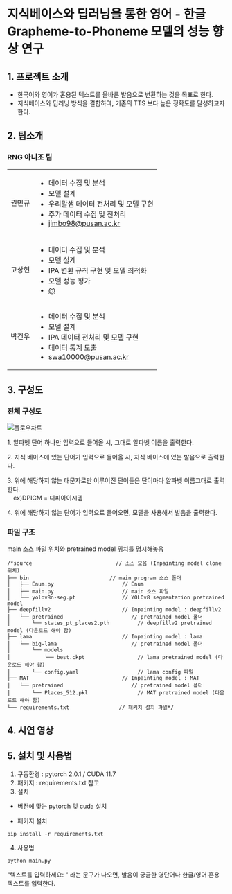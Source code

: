 # 지식베이스와 딥러닝을 통한 영어 - 한글 <br/>Grapheme-to-Phoneme 모델의 성능 향상 연구

## 1. 프로젝트 소개

- 한국어와 영어가 혼용된 텍스트를 올바른 발음으로 변환하는 것을 목표로 한다.  <br/>
- 지식베이스와 딥러닝 방식을 결합하여, 기존의 TTS 보다 높은 정확도를 달성하고자 한다. 

## 2. 팀소개

### RNG 아니조 팀

<table>
    <tr>
    <td>
      권민규
    </td>
    <td>
      <ul>
        <li>데이터 수집 및 분석</li>
        <li>모델 설계</li>
        <li>우리말샘 데이터 전처리 및 모델 구현</li>
        <li>추가 데이터 수집 및 전처리</li>
        <li><a href = "mailto: jimbo98@pusan.ac.kr">jimbo98@pusan.ac.kr</a></li>
      </ul>
    </td>
  </tr>
  <tr>
    <td>
      고상현
    </td>
    <td>
      <ul>
        <li>데이터 수집 및 분석</li>
        <li>모델 설계</li>
        <li>IPA 변환 규칙 구현 및 모델 최적화</li>
        <li>모델 성능 평가</li>
        <li><a href = "mailto: @">@</a></li>
      </ul>
    </td>
  </tr>
  <tr>
    <td>
      박건우
    </td>
    <td>
      <ul>
        <li>데이터 수집 및 분석</li>
        <li>모델 설계</li>
        <li>IPA 데이터 전처리 및 모델 구현</li>
        <li>데이터 통계 도출</li>
        <li><a href = "mailto: swa10000@pusan.ac.kr">swa10000@pusan.ac.kr</a></li>
      </ul>
    </td>
  </tr>
</table>

## 3. 구성도
### 전체 구성도
![플로우차트](https://github.com/pnucse-capstone/capstone-2023-1-04/assets/84282849/a94c0ab6-90ab-4013-ba35-d24cc4f25643)

<p>1. 알파벳 단어 하나만 입력으로 들어올 시, 그대로 알파벳 이름을 출력한다.</p>
<p>2. 지식 베이스에 있는 단어가 입력으로 들어올 시, 지식 베이스에 있는 발음으로 출력한다.</p>
<p>3. 위에 해당하지 않는 대문자로만 이루어진 단어들은 단어마다 알파벳 이름그대로 출력한다. <br/> ex)DPICM = 디피아이시엠</p>
<p>4. 위에 해당하지 않는 단어가 입력으로 들어오면, 모델을 사용해서 발음을 출력한다.</p>



### 파일 구조
main 소스 파일 위치와 pretrained model 위치를 명시해놓음
```
/*source                           // 소스 모음 (Inpainting model clone 위치)
├── bin                          // main program 소스 폴더
│   ├── Enum.py                      // Enum
│   ├── main.py                      // main 소스 파일
│   └── yolov8n-seg.pt               // YOLOv8 segmentation pretrained model
├── deepfillv2                       // Inpainting model : deepfillv2
│   └── pretrained                      // pretrained model 폴더
│       └── states_pt_places2.pth         // deepfillv2 pretrained model (다운로드 해야 함)
├── lama                             // Inpainting model : lama
│   └── big-lama                        // pretrained model 폴더
│       └── models                     
│           └── best.ckpt                 // lama pretrained model (다운로드 해야 함)
│       └── config.yaml                   // lama config 파일
├── MAT                              // Inpainting model : MAT
│   └── pretrained                      // pretrained model 폴더
│       └── Places_512.pkl                // MAT pretrained model (다운로드 해야 함)
└── requirements.txt                // 패키치 설치 파일*/
```
## 4. 시연 영상

## 5. 설치 및 사용법
1. 구동환경 : pytorch 2.0.1 / CUDA 11.7
2. 패키지 : requirements.txt 참고  
3. 설치  
- 버전에 맞는 pytorch 및 cuda 설치

- 패키지 설치
```
pip install -r requirements.txt
```

4. 사용법
```
python main.py 
```
"텍스트를 입력하세요: " 라는 문구가 나오면, 발음이 궁금한 영단어나 한글/영어 혼용 텍스트를 입력한다.
